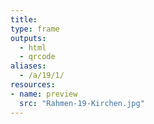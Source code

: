 ```yaml
---
title:
type: frame
outputs:
  - html
  - qrcode
aliases:
  - /a/19/1/
resources:
- name: preview
  src: "Rahmen-19-Kirchen.jpg"  
---
```

